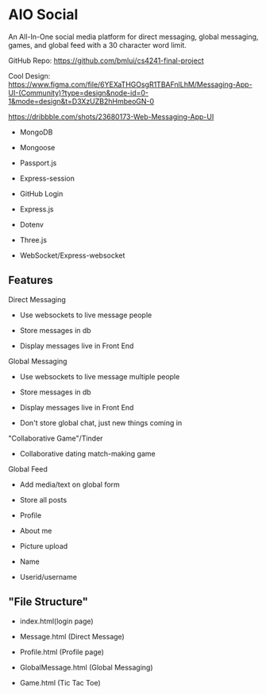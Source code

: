 # AIO Social

An All-In-One social media platform for direct messaging, global messaging, games, and global feed with a 30 character word limit.

GitHub Repo: <https://github.com/bmlui/cs4241-final-project> 

Cool Design: <https://www.figma.com/file/6YEXaTHGOsgR1TBAFnlLhM/Messaging-App-UI-(Community)?type=design&node-id=0-1&mode=design&t=D3XzUZB2hHmbeoGN-0>

<https://dribbble.com/shots/23680173-Web-Messaging-App-UI>

-   MongoDB

-   Mongoose

-   Passport.js

-   Express-session

-   GitHub Login

-   Express.js

-   Dotenv

-   Three.js

-   WebSocket/Express-websocket

## Features

Direct Messaging

-   Use websockets to live message people

-   Store messages in db

-   Display messages live in Front End

Global Messaging

-   Use websockets to live message multiple people

-   Store messages in db

-   Display messages live in Front End

-   Don't store global chat, just new things coming in

  "Collaborative Game"/Tinder

-   Collaborative dating match-making game

  Global Feed

-   Add media/text on global form

-   Store all posts

-   Profile

-   About me

-   Picture upload

-   Name

-   Userid/username

## "File Structure"

-   index.html(login page)

-   Message.html (Direct Message)

-   Profile.html (Profile page)

-   GlobalMessage.html (Global Messaging)

-   Game.html (Tic Tac Toe)
